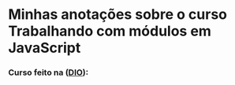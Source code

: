 # Minhas anotações sobre o curso Trabalhando com módulos em JavaScript 
### Curso feito na ([DIO](https://digitalinnovation.one/)):
